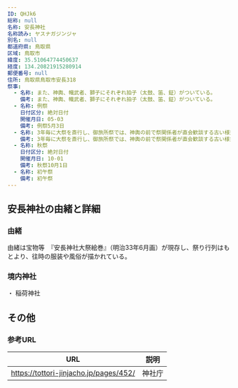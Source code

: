 ```yaml
---
ID: QHJk6
総称: null
名称: 安長神社
名称読み: ヤスナガジンジャ
別名: null
都道府県: 鳥取県
区域: 鳥取市
緯度: 35.51064774450637
経度: 134.20821915280914
郵便番号: null
住所: 鳥取県鳥取市安長318
祭事:
  - 名称: また、神輿、幟武者、獅子にそれぞれ拍子（太鼓、笛、鉦）がついている。
    備考: また、神輿、幟武者、獅子にそれぞれ拍子（太鼓、笛、鉦）がついている。
  - 名称: 例祭
    日付区分: 絶対日付
    開催月日: 05-03
    備考: 例祭5月3日
  - 名称: 3年毎に大祭を斎行し、御旅所祭では、神輿の前で祭関係者が直会歓談する古い様式を今に伝えている。
    備考: 3年毎に大祭を斎行し、御旅所祭では、神輿の前で祭関係者が直会歓談する古い様式を今に伝えている。
  - 名称: 秋祭
    日付区分: 絶対日付
    開催月日: 10-01
    備考: 秋祭10月1日
  - 名称: 初午祭
    備考: 初午祭
---
```


## 安長神社の由緒と詳細

### 由緒

由緒は宝物等　『安長神社大祭絵巻』（明治33年6月画）が現存し、祭り行列はもとより、往時の服装や風俗が描かれている。

### 境内神社

・ 稲荷神社

## その他

### 参考URL

| URL                                    | 説明   |
| -------------------------------------- | ------ |
| https://tottori-jinjacho.jp/pages/452/ | 神社庁 |
